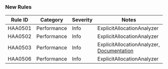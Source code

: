 ### New Rules
Rule ID | Category | Severity | Notes
--------|----------|----------|-------
HAA0501 | Performance | Info | ExplicitAllocationAnalyzer
HAA0502 | Performance | Info | ExplicitAllocationAnalyzer
HAA0503 | Performance | Info | ExplicitAllocationAnalyzer, [Documentation](http://msdn.microsoft.com/en-us/library/bb397696.aspx)
HAA0506 | Performance | Info | ExplicitAllocationAnalyzer
